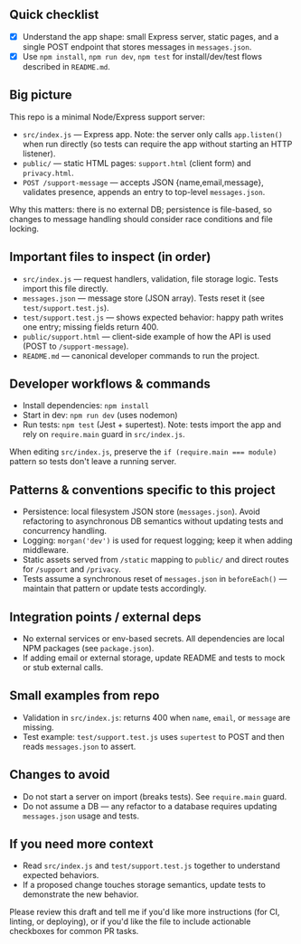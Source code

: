 <!-- Use this file to provide workspace-specific custom instructions to Copilot. -->
<!-- Copilot / AI agent instructions for app-support-server -->

## Quick checklist
- [x] Understand the app shape: small Express server, static pages, and a single POST endpoint that stores messages in `messages.json`.
- [x] Use `npm install`, `npm run dev`, `npm test` for install/dev/test flows described in `README.md`.

## Big picture
This repo is a minimal Node/Express support server:
- `src/index.js` — Express app. Note: the server only calls `app.listen()` when run directly (so tests can require the app without starting an HTTP listener).
- `public/` — static HTML pages: `support.html` (client form) and `privacy.html`.
- `POST /support-message` — accepts JSON {name,email,message}, validates presence, appends an entry to top-level `messages.json`.

Why this matters: there is no external DB; persistence is file-based, so changes to message handling should consider race conditions and file locking.

## Important files to inspect (in order)
- `src/index.js` — request handlers, validation, file storage logic. Tests import this file directly.
- `messages.json` — message store (JSON array). Tests reset it (see `test/support.test.js`).
- `test/support.test.js` — shows expected behavior: happy path writes one entry; missing fields return 400.
- `public/support.html` — client-side example of how the API is used (POST to `/support-message`).
- `README.md` — canonical developer commands to run the project.

## Developer workflows & commands
- Install dependencies: `npm install`
- Start in dev: `npm run dev` (uses nodemon)
- Run tests: `npm test` (Jest + supertest). Note: tests import the app and rely on `require.main` guard in `src/index.js`.

When editing `src/index.js`, preserve the `if (require.main === module)` pattern so tests don't leave a running server.

## Patterns & conventions specific to this project
- Persistence: local filesystem JSON store (`messages.json`). Avoid refactoring to asynchronous DB semantics without updating tests and concurrency handling.
- Logging: `morgan('dev')` is used for request logging; keep it when adding middleware.
- Static assets served from `/static` mapping to `public/` and direct routes for `/support` and `/privacy`.
- Tests assume a synchronous reset of `messages.json` in `beforeEach()` — maintain that pattern or update tests accordingly.

## Integration points / external deps
- No external services or env-based secrets. All dependencies are local NPM packages (see `package.json`).
- If adding email or external storage, update README and tests to mock or stub external calls.

## Small examples from repo
- Validation in `src/index.js`: returns 400 when `name`, `email`, or `message` are missing.
- Test example: `test/support.test.js` uses `supertest` to POST and then reads `messages.json` to assert.

## Changes to avoid
- Do not start a server on import (breaks tests). See `require.main` guard.
- Do not assume a DB — any refactor to a database requires updating `messages.json` usage and tests.

## If you need more context
- Read `src/index.js` and `test/support.test.js` together to understand expected behaviors.
- If a proposed change touches storage semantics, update tests to demonstrate the new behavior.

Please review this draft and tell me if you'd like more instructions (for CI, linting, or deploying), or if you'd like the file to include actionable checkboxes for common PR tasks.

